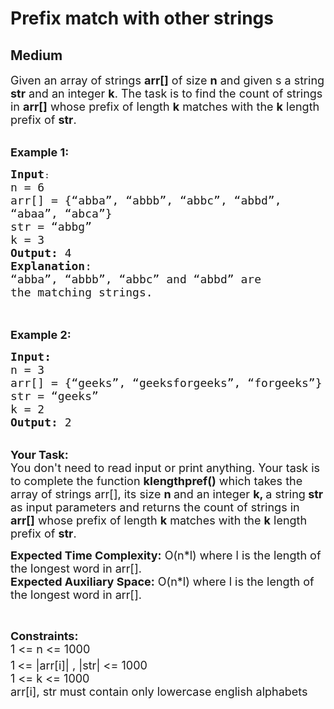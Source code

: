 # Prefix match with other strings
## Medium
<div class="problems_problem_content__Xm_eO"><p><span style="font-size:18px">Given an array of strings <strong>arr[]</strong> of size <strong>n</strong> and given s a string <strong>str</strong> and an integer <strong>k</strong>. The task is to find the count of strings in <strong>arr[]</strong> whose prefix of length <strong>k</strong> matches with the <strong>k</strong> length prefix of <strong>str</strong>.</span></p>

<p><br>
<span style="font-size:18px"><strong>Example 1:</strong></span></p>

<pre><span style="font-size:18px"><strong>Input</strong></span>:
<span style="font-size:18px">n = 6</span>
<span style="font-size:18px">arr[] = {“abba”, “abbb”, “abbc”, “abbd”, 
“abaa”, “abca”}
str = “abbg”
k = 3
<strong>Output:</strong>&nbsp;4&nbsp;
<strong>Explanation</strong>:
“abba”, “abbb”, “abbc” and “abbd” are 
the matching strings.
</span>
</pre>

<p><br>
<strong><span style="font-size:18px">Example 2:</span></strong></p>

<pre><span style="font-size:18px"><strong>Input:
</strong>n = 3
arr[] = {“geeks”, “geeksforgeeks”, “forgeeks”}
str = “geeks”
k = 2
<strong>Output:&nbsp;</strong>2
</span></pre>

<p><br>
<span style="font-size:18px"><strong>Your Task:&nbsp;&nbsp;</strong><br>
You don't need to read input or print anything. Your task is to complete the function <strong>klengthpref()</strong>&nbsp;which takes the array of strings arr[], its size <strong>n </strong>and an integer <strong>k, </strong>a string<strong> str </strong>as input parameters&nbsp;and returns the </span><span style="font-size:18px">count of strings in <strong>arr[]</strong> whose prefix of length <strong>k</strong> matches with the <strong>k</strong> length prefix of <strong>str</strong>.</span></p>

<p><span style="font-size:18px"><strong>Expected Time Complexity:</strong> O(n*l) where l is the length of the longest word in arr[].<br>
<strong>Expected Auxiliary Space:</strong> O(n*l) where l is the length of the longest word in arr[].</span></p>

<p>&nbsp;</p>

<p><span style="font-size:18px"><strong>Constraints:</strong><br>
1 &lt;= n &lt;= 1000</span><br>
<span style="font-size:18px">1<sup> </sup>&lt;= |arr[i]| , |str| &lt;= 1000</span><br>
<span style="font-size:18px">1 &lt;= k &lt;= 1000<br>
arr[i], str must contain only lowercase english alphabets</span><br>
&nbsp;</p>
</div>